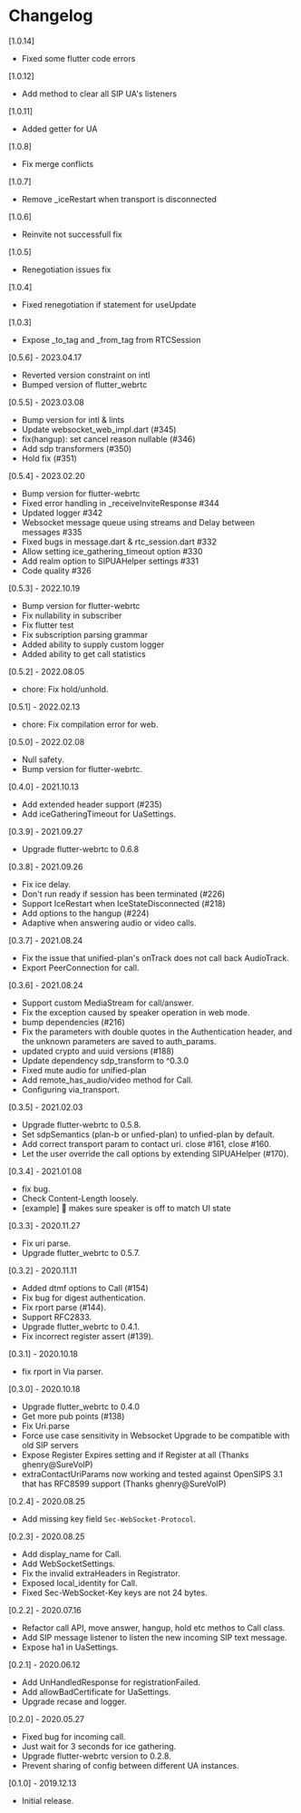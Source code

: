 # Changelog

[1.0.14]
- Fixed some flutter code errors 

[1.0.12]
- Add method to clear all SIP UA's listeners

[1.0.11]
- Added getter for UA

[1.0.8]
- Fix merge conflicts

[1.0.7]
- Remove _iceRestart when transport is disconnected 

[1.0.6]
- Reinvite not successfull fix

[1.0.5]

- Renegotiation issues fix

[1.0.4]

- Fixed renegotiation if statement for useUpdate

[1.0.3]

- Expose \_to_tag and \_from_tag from RTCSession

[0.5.6] - 2023.04.17

- Reverted version constraint on intl
- Bumped version of flutter_webrtc

[0.5.5] - 2023.03.08

- Bump version for intl & lints
- Update websocket_web_impl.dart (#345)
- fix(hangup): set cancel reason nullable (#346)
- Add sdp transformers (#350)
- Hold fix (#351)

[0.5.4] - 2023.02.20

- Bump version for flutter-webrtc
- Fixed error handling in \_receiveInviteResponse #344
- Updated logger #342
- Websocket message queue using streams and Delay between messages #335
- Fixed bugs in message.dart & rtc_session.dart #332
- Allow setting ice_gathering_timeout option #330
- Add realm option to SIPUAHelper settings #331
- Code quality #326

[0.5.3] - 2022.10.19

- Bump version for flutter-webrtc
- Fix nullability in subscriber
- Fix flutter test
- Fix subscription parsing grammar
- Added ability to supply custom logger
- Added ability to get call statistics

[0.5.2] - 2022.08.05

- chore: Fix hold/unhold.

[0.5.1] - 2022.02.13

- chore: Fix compilation error for web.

[0.5.0] - 2022.02.08

- Null safety.
- Bump version for flutter-webrtc.

[0.4.0] - 2021.10.13

- Add extended header support (#235)
- Add iceGatheringTimeout for UaSettings.

[0.3.9] - 2021.09.27

- Upgrade flutter-webrtc to 0.6.8

[0.3.8] - 2021.09.26

- Fix ice delay.
- Don't run ready if session has been terminated (#226)
- Support IceRestart when IceStateDisconnected (#218)
- Add options to the hangup (#224)
- Adaptive when answering audio or video calls.

[0.3.7] - 2021.08.24

- Fix the issue that unified-plan's onTrack does not call back AudioTrack.
- Export PeerConnection for call.

[0.3.6] - 2021.08.24

- Support custom MediaStream for call/answer.
- Fix the exception caused by speaker operation in web mode.
- bump dependencies (#216)
- Fix the parameters with double quotes in the Authentication header,
  and the unknown parameters are saved to auth_params.
- updated crypto and uuid versions (#188)
- Update dependency sdp_transform to ^0.3.0
- Fixed mute audio for unified-plan
- Add remote_has_audio/video method for Call.
- Configuring via_transport.

[0.3.5] - 2021.02.03

- Upgrade flutter-webrtc to 0.5.8.
- Set sdpSemantics (plan-b or unfied-plan) to unfied-plan by default.
- Add correct transport param to contact uri. close #161, close #160.
- Let the user override the call options by extending SIPUAHelper (#170).

[0.3.4] - 2021.01.08

- fix bug.
- Check Content-Length loosely.
- [example] 🐛 makes sure speaker is off to match UI state

[0.3.3] - 2020.11.27

- Fix uri parse.
- Upgrade flutter_webrtc to 0.5.7.

[0.3.2] - 2020.11.11

- Added dtmf options to Call (#154)
- Fix bug for digest authentication.
- Fix rport parse (#144).
- Support RFC2833.
- Upgrade flutter_webrtc to 0.4.1.
- Fix incorrect register assert (#139).

[0.3.1] - 2020.10.18

- fix rport in Via parser.

[0.3.0] - 2020.10.18

- Upgrade flutter_webrtc to 0.4.0
- Get more pub points (#138)
- Fix Uri.parse
- Force use case sensitivity in Websocket Upgrade to be compatible with old SIP servers
- Expose Register Expires setting and if Register at all (Thanks ghenry@SureVoIP)
- extraContactUriParams now working and tested against OpenSIPS 3.1 that has RFC8599 support (Thanks ghenry@SureVoIP)

[0.2.4] - 2020.08.25

- Add missing key field `Sec-WebSocket-Protocol`.

[0.2.3] - 2020.08.25

- Add display_name for Call.
- Add WebSocketSettings.
- Fix the invalid extraHeaders in Registrator.
- Exposed local_identity for Call.
- Fixed Sec-WebSocket-Key keys are not 24 bytes.

[0.2.2] - 2020.07.16

- Refactor call API, move answer, hangup, hold etc methos to Call class.
- Add SIP message listener to listen the new incoming SIP text message.
- Expose ha1 in UaSettings.

[0.2.1] - 2020.06.12

- Add UnHandledResponse for registrationFailed.
- Add allowBadCertificate for UaSettings.
- Upgrade recase and logger.

[0.2.0] - 2020.05.27

- Fixed bug for incoming call.
- Just wait for 3 seconds for ice gathering.
- Upgrade flutter-webrtc version to 0.2.8.
- Prevent sharing of config between different UA instances.

[0.1.0] - 2019.12.13

- Initial release.
